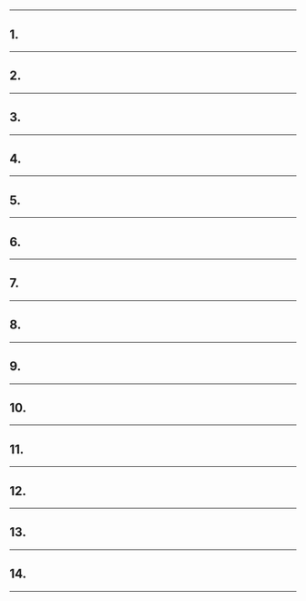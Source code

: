 # 


---



## 1.



---



## 2.



---




## 3.




---




## 4.




---



## 5.



---



## 6.



---



## 7.



---



## 8.



---



## 9.



---



## 10.


---


## 11.


---



## 12.

---



## 13.


---




## 14.

---






